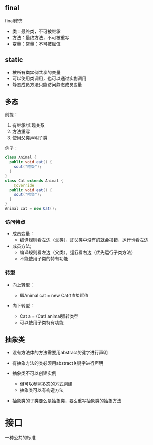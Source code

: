 ## final

final修饰

- 类：最终类，不可被继承
- 方法：最终方法，不可被重写
- 变量：常量：不可被赋值 

## static

- 被所有类实例共享的变量
- 可以使用类调用，也可以通过实例调用
- 静态成员方法只能访问静态成员变量 

## 多态

 前提：

1. 有继承/实现关系
2. 方法重写
3. 使用父类声明子类

例子：

``````java
class Animal {
  public void eat() {
    sout("吃饭");
  }
}
class Cat extends Animal {  
	@override
  public void eat() {
    sout("吃鱼");
  }
}
Animal cat = new Cat();
``````

### 访问特点

- 成员变量：
  - 编译规则看左边（父类），即父类中没有的就会报错，运行也看左边
- 成员方法;
  - 编译规则看左边（父类），运行看右边（优先运行子类方法）
  - 不能使用子类的特有功能

### 转型

- 向上转型：
  - 即Animal cat = new Cat()直接赋值

- 向下转型：
  - Cat a = (Cat) animal强转类型
  - 可以使用子类特有功能

## 抽象类

- 没有方法体的方法需要用abstract关键字进行声明
- 有抽象方法的类必须用abstract关键字进行声明
- 抽象类不可以创建实例
  - 但可以参照多态的方式创建 
  - 抽象类可以有构造方法

- 抽象类的子类要么是抽象类，要么重写抽象类的抽象方法

# 接口

一种公共的标准
